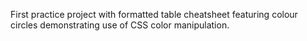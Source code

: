 First practice project with formatted table cheatsheet featuring colour circles demonstrating use of CSS color manipulation.
